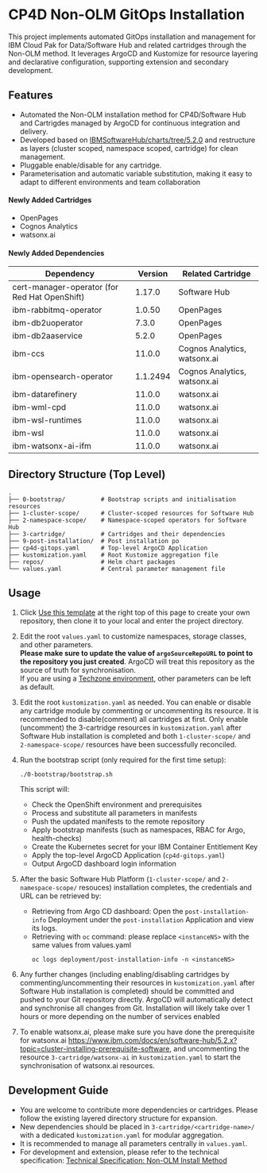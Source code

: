 # CP4D Non-OLM GitOps Installation

This project implements automated GitOps installation and management for IBM Cloud Pak for Data/Software Hub and related cartridges through the Non-OLM method. It leverages ArgoCD and Kustomize for resource layering and declarative configuration, supporting extension and secondary development.

## Features
- Automated the Non-OLM installation method for CP4D/Software Hub and Cartrigdes managed by ArgoCD for continuous integration and delivery. 
- Developed based on [IBMSoftwareHub/charts/tree/5.2.0](https://github.ibm.com/IBMSoftwareHub/charts/tree/5.2.0) and restructure as layers (cluster scoped, namespace scoped, cartridge) for clean management.
- Pluggable enable/disable for any cartridge.
- Parameterisation and automatic variable substitution, making it easy to adapt to different environments and team collaboration

#### Newly Added Cartridges
- OpenPages
- Cognos Analytics
- watsonx.ai

#### Newly Added Dependencies
|Dependency|Version|Related Cartridge|
|---|---|---|
|cert-manager-operator (for Red Hat OpenShift)|1.17.0|Software Hub|
|ibm-rabbitmq-operator|1.0.50|OpenPages|
|ibm-db2uoperator|7.3.0|OpenPages|
|ibm-db2aaservice|5.2.0|OpenPages|
|ibm-ccs|11.0.0|Cognos Analytics, watsonx.ai|
|ibm-opensearch-operator|1.1.2494|Cognos Analytics, watsonx.ai|
|ibm-datarefinery|11.0.0|watsonx.ai|
|ibm-wml-cpd|11.0.0|watsonx.ai|
|ibm-wsl-runtimes|11.0.0|watsonx.ai|
|ibm-wsl|11.0.0|watsonx.ai|
|ibm-watsonx-ai-ifm|11.0.0|watsonx.ai|

## Directory Structure (Top Level)
```
.
├── 0-bootstrap/          # Bootstrap scripts and initialisation resources
├── 1-cluster-scope/      # Cluster-scoped resources for Software Hub
├── 2-namespace-scope/    # Namespace-scoped operators for Software Hub
├── 3-cartridge/          # Cartridges and their dependencies
├── 9-post-installation/  # Post installation po
├── cp4d-gitops.yaml      # Top-level ArgoCD Application
├── kustomization.yaml    # Root Kustomize aggregation file
├── repos/                # Helm chart packages
└── values.yaml           # Central parameter management file
```

## Usage

1. Click [Use this template](https://github.com/new?template_name=non-olm-cp4d-gitops&template_owner=gitops-cp4d) at the right top of this page to create your own repository, then clone it to your local and enter the project directory.

2. Edit the root `values.yaml` to customize namespaces, storage classes, and other parameters.  
**Please make sure to update the value of `argoSourceRepoURL` to point to the repository you just created**. ArgoCD will treat this repository as the source of truth for synchronisation.  
If you are using a [Techzone environment](https://techzone.ibm.com/collection/tech-zone-certified-base-images/journey-base-open-shift), other parameters can be left as default.

3. Edit the root `kustomization.yaml` as needed. You can enable or disable any cartridge module by commenting or uncommenting its resource. It is recommended to disable(comment) all cartridges at first. Only enable (uncomment) the 3-cartridge resources in `kustomization.yaml` after Software Hub installation is completed and both `1-cluster-scope/` and `2-namespace-scope/` resources have been successfully reconciled.


4. Run the bootstrap script (only required for the first time setup):
    ```
    ./0-bootstrap/bootstrap.sh
    ```
    This script will:
    - Check the OpenShift environment and prerequisites
    - Process and substitute all parameters in manifests
    - Push the updated manifests to the remote repository
    - Apply bootstrap manifests (such as namespaces, RBAC for Argo, health-checks)
    - Create the Kubernetes secret for your IBM Container Entitlement Key
    - Apply the top-level ArgoCD Application (`cp4d-gitops.yaml`)
    - Output ArgoCD dashboard login information

5. After the basic Software Hub Platform (`1-cluster-scope/` and `2-namespace-scope/` resouces) installation completes, the credentials and URL can be retrieved by:
    - Retrieving from Argo CD dashboard:
    Open the `post-installation-info` Deployment under the `post-installation` Application and view its logs.
    - Retrieving with `oc` command: 
    please replace `<instanceNS>` with the same values from values.yaml
        ```
        oc logs deployment/post-installation-info -n <instanceNS>
        ```

6. Any further changes (including enabling/disabling cartridges by commenting/uncommenting their resources in `kustomization.yaml` after Software Hub installation is completed) should be committed and pushed to your Git repository directly. ArgoCD will automatically detect and synchronise all changes from Git. Installation will likely take over 1 hours or more depending on the number of services enabled

7. To enable watsonx.ai, please make sure you have done the prerequisite for watsonx.ai https://www.ibm.com/docs/en/software-hub/5.2.x?topic=cluster-installing-prerequisite-software, and uncommenting the resource `3-cartridge/watsonx-ai` in `kustomization.yaml` to start the synchronisation of watsonx.ai resources.


## Development Guide

- You are welcome to contribute more dependencies or cartridges. Please follow the existing layered directory structure for expansion.
- New dependencies should be placed in `3-cartridge/<cartridge-name>/` with a dedicated `kustomization.yaml` for modular aggregation.
- It is recommended to manage all parameters centrally in `values.yaml`.
- For development and extension, please refer to the technical specification: [Technical Specification: Non-OLM Install Method](https://github.ibm.com/PrivateCloud-analytics/CPD-TechSpec/blob/master/non-OLM-install-method.md)
